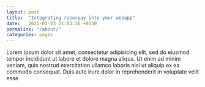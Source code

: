 ```yaml
---
layout: post
title:  "Integrating razorpay into your webapp"
date:   2021-03-23 21:03:36 +0530
permalink: "/about/"
categories: pages
---
```

Lorem ipsum dolor sit amet, consectetur adipisicing elit, sed do eiusmod tempor incididunt ut labore et dolore magna aliqua. Ut enim ad minim veniam, quis nostrud exercitation ullamco laboris nisi ut aliquip ex ea commodo consequat. Duis aute irure dolor in reprehenderit in voluptate velit esse
